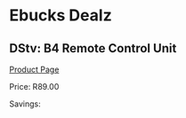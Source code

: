 
# Ebucks Dealz
## DStv: B4 Remote Control Unit
[Product Page](https://www.ebucks.com/web/shop/productSelected.do?prodId=290086307&catId=714962196)

Price: R89.00

Savings: 


	